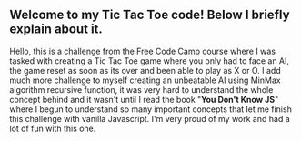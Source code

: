 ## Welcome to my Tic Tac Toe code! Below I briefly explain about it.

Hello, this is a challenge from the Free Code Camp course where I was tasked with creating a Tic Tac Toe game where you only had to face an AI, the game reset as soon as its over and been able to play as X or O. I add much more challenge to myself creating an unbeatable AI using MinMax algorithm recursive function, it was very hard to understand the whole concept behind and it wasn't until I read the book "**You Don't Know JS**" where I begun to understand so many important concepts that let me finish this challenge with vanilla Javascript. I'm very proud of my work and had a lot of fun with this one.
